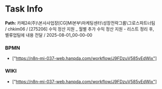 # Task Info

**Path:** 카페24(주)\본사사업장\[CG]MI본부\마케팅센터\성장전략그룹\그로스파트너팀 / chkim06 / [275206] 수익 정산 지원 _ 월별 추가 수익 정산 지원 - 리스트 정리 후, 벨류업팀에 내용 전달 / 2025-08-01_00-00-00

### BPMN
- ["https://n8n-mi-037-web.hanpda.com/workflow/J9FDzuV585vEdWix"]

### WIKI
- ["https://n8n-mi-037-web.hanpda.com/workflow/J9FDzuV585vEdWix"]


